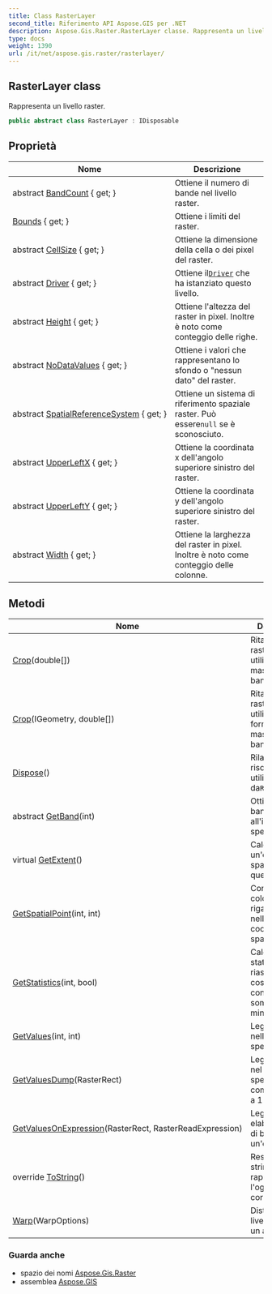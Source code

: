 ```yaml
---
title: Class RasterLayer
second_title: Riferimento API Aspose.GIS per .NET
description: Aspose.Gis.Raster.RasterLayer classe. Rappresenta un livello raster.
type: docs
weight: 1390
url: /it/net/aspose.gis.raster/rasterlayer/
---
```

## RasterLayer class

Rappresenta un livello raster.

```csharp
public abstract class RasterLayer : IDisposable
```

## Proprietà

| Nome | Descrizione |
| --- | --- |
| abstract [BandCount](../../aspose.gis.raster/rasterlayer/bandcount/) { get; } | Ottiene il numero di bande nel livello raster. |
| [Bounds](../../aspose.gis.raster/rasterlayer/bounds/) { get; } | Ottiene i limiti del raster. |
| abstract [CellSize](../../aspose.gis.raster/rasterlayer/cellsize/) { get; } | Ottiene la dimensione della cella o dei pixel del raster. |
| abstract [Driver](../../aspose.gis.raster/rasterlayer/driver/) { get; } | Ottiene il[`Driver`](./driver/) che ha istanziato questo livello. |
| abstract [Height](../../aspose.gis.raster/rasterlayer/height/) { get; } | Ottiene l'altezza del raster in pixel. Inoltre è noto come conteggio delle righe. |
| abstract [NoDataValues](../../aspose.gis.raster/rasterlayer/nodatavalues/) { get; } | Ottiene i valori che rappresentano lo sfondo o "nessun dato" del raster. |
| abstract [SpatialReferenceSystem](../../aspose.gis.raster/rasterlayer/spatialreferencesystem/) { get; } | Ottiene un sistema di riferimento spaziale raster. Può essere`null` se è sconosciuto. |
| abstract [UpperLeftX](../../aspose.gis.raster/rasterlayer/upperleftx/) { get; } | Ottiene la coordinata x dell'angolo superiore sinistro del raster. |
| abstract [UpperLeftY](../../aspose.gis.raster/rasterlayer/upperlefty/) { get; } | Ottiene la coordinata y dell'angolo superiore sinistro del raster. |
| abstract [Width](../../aspose.gis.raster/rasterlayer/width/) { get; } | Ottiene la larghezza del raster in pixel. Inoltre è noto come conteggio delle colonne. |

## Metodi

| Nome | Descrizione |
| --- | --- |
| [Crop](../../aspose.gis.raster/rasterlayer/crop/#crop_1)(double[]) | Ritaglia il livello raster utilizzando una maschera di banda). |
| [Crop](../../aspose.gis.raster/rasterlayer/crop/#crop)(IGeometry, double[]) | Ritaglia il livello raster utilizzando una forma (e una maschera di banda). |
| [Dispose](../../aspose.gis.raster/rasterlayer/dispose/)() | Rilascia le risorse utilizzate da`RasterLayer` . |
| abstract [GetBand](../../aspose.gis.raster/rasterlayer/getband/)(int) | Ottiene una banda in base all'indice specificato. |
| virtual [GetExtent](../../aspose.gis.raster/rasterlayer/getextent/)() | Calcola un'estensione spaziale di questo layer. |
| [GetSpatialPoint](../../aspose.gis.raster/rasterlayer/getspatialpoint/)(int, int) | Converte la colonna e la riga specificate nella coordinata spaziale. |
| [GetStatistics](../../aspose.gis.raster/rasterlayer/getstatistics/)(int, bool) | Calcola statistiche riassuntive costituite da conteggio, somma, media, min, max. |
| [GetValues](../../aspose.gis.raster/rasterlayer/getvalues/)(int, int) | Legge i valori nella cella specificata. |
| [GetValuesDump](../../aspose.gis.raster/rasterlayer/getvaluesdump/)(RasterRect) | Legge i valori nel blocco specificato come un array a 1 dimensione. |
| [GetValuesOnExpression](../../aspose.gis.raster/rasterlayer/getvaluesonexpression/)(RasterRect, RasterReadExpression) | Legge ed elabora i valori di banda in un'espressione. |
| override [ToString](../../aspose.gis.raster/rasterlayer/tostring/)() | Restituisce una stringa che rappresenta l'oggetto corrente. |
| [Warp](../../aspose.gis.raster/rasterlayer/warp/)(WarpOptions) | Distorce il livello raster in un altro. |

### Guarda anche

* spazio dei nomi [Aspose.Gis.Raster](../../aspose.gis.raster/)
* assemblea [Aspose.GIS](../../)


